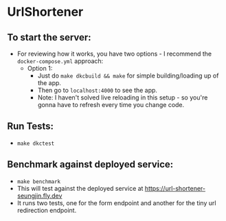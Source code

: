 # UrlShortener

## To start the server:
  * For reviewing how it works, you have two options - I recommend the `docker-compose.yml` approach:
    - Option 1:
      - Just do `make dkcbuild && make` for simple building/loading up of the app. 
      - Then go to `localhost:4000` to see the app.
      - Note: I haven't solved live reloading in this setup - so you're gonna have to refresh every time you change code.

## Run Tests:
  * `make dkctest`

## Benchmark against deployed service:
  * `make benchmark`
  * This will test against the deployed service at https://url-shortener-seungjin.fly.dev
  * It runs two tests, one for the form endpoint and another for the tiny url redirection endpoint.


    

